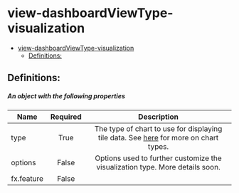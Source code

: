 <a name="view-dashboardviewtype-visualization"></a>
# view-dashboardViewType-visualization
* [view-dashboardViewType-visualization](#view-dashboardviewtype-visualization)
    * [Definitions:](#view-dashboardviewtype-visualization-definitions)

<a name="view-dashboardviewtype-visualization-definitions"></a>
## Definitions:
<a name="view-dashboardviewtype-visualization-definitions-an-object-with-the-following-properties"></a>
##### An object with the following properties
| Name | Required | Description
| ---|:--:|:--:|
|type|True|The type of chart to use for displaying tile data. See [here](dx-enum-dashboardSchemaVisualization-type.md) for more on chart types.
|options|False|Options used to further customize the visualization type. More details soon.
|fx.feature|False|
